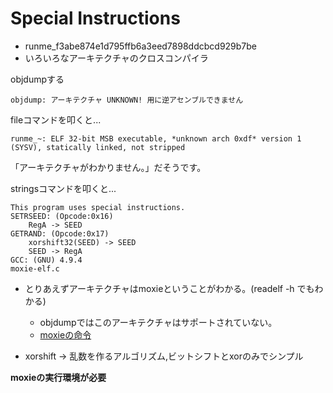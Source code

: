 # Special Instructions

* runme_f3abe874e1d795ffb6a3eed7898ddcbcd929b7be
* いろいろなアーキテクチャのクロスコンパイラ

objdumpする
```
objdump: アーキテクチャ UNKNOWN! 用に逆アセンブルできません
```

fileコマンドを叩くと...

```
runme_~: ELF 32-bit MSB executable, *unknown arch 0xdf* version 1 (SYSV), statically linked, not stripped
```
「アーキテクチャがわかりません。」だそうです。

stringsコマンドを叩くと...

```JavaScript:sample
This program uses special instructions.
SETRSEED: (Opcode:0x16)
    RegA -> SEED
GETRAND: (Opcode:0x17)
    xorshift32(SEED) -> SEED
    SEED -> RegA
GCC: (GNU) 4.9.4
moxie-elf.c
```

* とりあえずアーキテクチャはmoxieということがわかる。(readelf -h でもわかる)
    * objdumpではこのアーキテクチャはサポートされていない。
    * [moxieの命令](http://moxielogic.org/blog/pages/architecture.html)

* xorshift -> 乱数を作るアルゴリズム,ビットシフトとxorのみでシンプル

**moxieの実行環境が必要**

